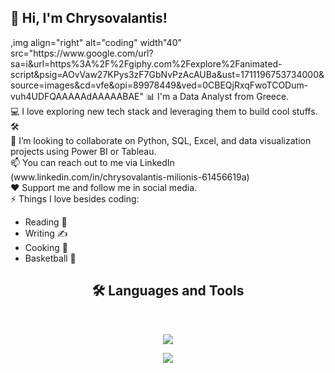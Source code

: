<!-- Level 1: Simple bio and stats -->

<html>
<body>
<h2> 👋 Hi, I'm Chrysovalantis! </h2>
 ,img align="right" alt="coding" width"40" src="https://www.google.com/url?sa=i&url=https%3A%2F%2Fgiphy.com%2Fexplore%2Fanimated-script&psig=AOvVaw27KPys3zF7GbNvPzAcAUBa&ust=1711196753734000&source=images&cd=vfe&opi=89978449&ved=0CBEQjRxqFwoTCODum-vuh4UDFQAAAAAdAAAAABAE"
 📊 I'm a Data Analyst from Greece.<br>
 💻 I love exploring new tech stack and leveraging them to build cool stuffs. 🛠️<br>
 🤝 I’m looking to collaborate on Python, SQL, Excel, and data visualization projects using Power BI  or Tableau.<br>
 📫 You can reach out to me via LinkedIn (www.linkedin.com/in/chrysovalantis-milionis-61456619a) <br> 
 ❤️ Support me and follow me in social media.<br> 
 ⚡ Things I love besides coding:
<ul style="list-style-type:disc;">
  <li>Reading 📖</li>
  <li>Writing ✍</li>
  <li>Cooking 🍳</li>
  <li> Basketball 🏀</li>
</ul>  
</body>
</html>

<h2 align="center">🛠 Languages and Tools </h2>
<br/>
<p align="center">
  <a href="https://skillicons.dev">
    <img src="https://skillicons.dev/icons?i=git,py,html,css,r,bootstrap,idea" />
  </a>
</p>
<p align="center">
  <a href="https://skillicons.dev">
    <img src="https://skillicons.dev/icons?i=github,postgres,mysql,vscode,java,visualstudio,cs" />
  </a>
</p>


